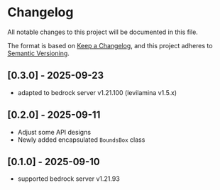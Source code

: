 # Changelog

All notable changes to this project will be documented in this file.

The format is based on [Keep a Changelog](https://keepachangelog.com/en/1.0.0/),
and this project adheres to [Semantic Versioning](https://semver.org/spec/v2.0.0.html).

## [0.3.0] - 2025-09-23

- adapted to bedrock server v1.21.100 (levilamina v1.5.x)

## [0.2.0] - 2025-09-11

- Adjust some API designs
- Newly added encapsulated `BoundsBox` class

## [0.1.0] - 2025-09-10

- supported bedrock server v1.21.93
